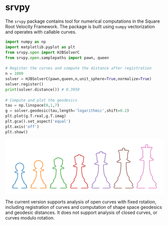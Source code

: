 # srvpy

The `srvpy` package contains tool for numerical computations in the Square Root Velocity Framework. The package is built using `numpy` vectorization and operates with callable curves.


```python
import numpy as np
import matplotlib.pyplot as plt
from srvpy.open import HJBSolverC
from srvpy.open.samplepaths import pawn, queen

# Register the curves and compute the distance after registration
n = 1000
solver = HJBSolverC(pawn,queen,n,unit_sphere=True,normalize=True)
solver.register()
print(solver.distance()) # 0.3950

# Compute and plot the geodesics
tau = np.linspace(0,1,7)
g = solver.geodesic(tau,length='logarithmic',shift=0.2)
plt.plot(g.T.real,g.T.imag)
plt.gca().set_aspect('equal')
plt.axis('off')
plt.show()
```

![Ch](chess.svg)


The current version supports analysis of open curves with fixed rotation, including registration of curves and computation of shape space geodesics and geodesic distances. It does not support analysis of closed curves, or curves modulo rotation.

